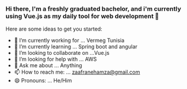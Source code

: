 ### Hi there, I'm a freshly graduated bachelor, and i'm currently using Vue.js as my daily tool for web development 👋


Here are some ideas to get you started:

- 🔭 I’m currently working for ... Vermeg Tunisia
- 🌱 I’m currently learning ... Spring boot and angular
- 👯 I’m looking to collaborate on ...Vue.js
- 🤔 I’m looking for help with ... AWS
- 💬 Ask me about ... Anything
- 📫 How to reach me: ... zaafranehamza@gmail.com
- 😄 Pronouns: ... He/Him
